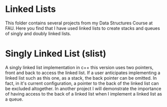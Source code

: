 # Linked Lists
This folder contains several projects from my Data Structures Course at FAU. Here you find that I have used linked lists to create stacks and queues of singly and doubly linked lists. 






# Singly Linked List (slist)
A singly linked list implementation in c++
this version uses two pointers, front and back to access the linked list. If a user anticipates implementing a linked list such as this one, as a stack, the back pointer can be omitted. In fact, in it's current configuration, a pointer to the back of the linked list can be excluded altogether. In another project I will demonstrate the importance of having access to the back of a linked list when I implement a linked list as a queue. 
